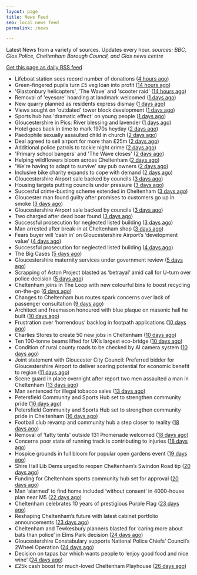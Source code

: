 ```yaml
---
layout: page
title: News Feed
seo: local news feed
permalink: /news

---
```


Latest News from a variety of sources. Updates every hour.
_sources: BBC, Glos Police, Cheltenham Borough Council, and Glos news centre_

[Get this page as daily RSS feed](/daily.rss)

<!-- news_marker starts -->
- Lifeboat station sees record number of donations ([4 hours ago](https://www.bbc.com/news/articles/cn81zed7x34o))
- Green-fingered pupils turn £5 veg loan into profit ([14 hours ago](https://www.bbc.com/news/articles/cj3rnep1lr2o))
- 'Glastonbury helicopters', 'The Wave' and 'scooter raid' ([14 hours ago](https://www.bbc.com/news/articles/cy8kek9m1y4o))
- Removal of 'eyesore' hoarding at landmark welcomed ([1 days ago](https://www.bbc.com/news/articles/cvg4qxpgzzyo))
- New quarry planned as residents express dismay ([1 days ago](https://www.bbc.com/news/articles/cx2l7x40e0jo))
- Views sought on 'outdated' tower block development ([1 days ago](https://www.bbc.com/news/articles/c78nj81ppe5o))
- Sports hub has 'dramatic effect' on young people ([1 days ago](https://www.bbc.com/news/articles/cvg8pxj550eo))
- Gloucestershire in Pics: River blessing and lavender ([1 days ago](https://www.bbc.com/news/articles/c2k158nynz5o))
- Hotel goes back in time to mark 1970s heyday ([2 days ago](https://www.bbc.com/news/articles/c335z6yzpmro))
- Paedophile sexually assaulted child in church ([2 days ago](https://www.bbc.com/news/articles/czxe4e2ppw2o))
- Deal agreed to sell airport for more than £25m ([2 days ago](https://www.bbc.com/news/articles/cdx5g5xqkv1o))
- Additional police patrols to tackle night crime ([2 days ago](https://www.bbc.com/news/articles/czjknk33xpxo))
- 'Primary school bangers' and 'The Wave closes' ([2 days ago](https://www.bbc.com/news/articles/cq53wwp5yldo))
- Helping wildflowers bloom across Cheltenham ([2 days ago](https://www.cheltenham.gov.uk/news/article/3025/helping_wildflowers_bloom_across_cheltenham))
- 'We're having to adapt to survive' say pub owners ([2 days ago](https://www.bbc.com/news/articles/c74z3yp3p0xo))
- Inclusive bike charity expands to cope with demand ([2 days ago](https://www.bbc.com/news/articles/ceq79pjzq3no))
- Gloucestershire Airport sale backed by councils ([3 days ago](https://gloucesternewscentre.co.uk/gloucestershire-airport-sale-backed-by-councils/))
- Housing targets putting councils under pressure ([3 days ago](https://www.bbc.com/news/articles/c3en9q19k03o))
- Succesful crime-busting scheme extended in Cheltenham ([3 days ago](https://gloucesternewscentre.co.uk/succesful-crime-busting-scheme-extended-in-cheltenham/))
- Gloucester man found guilty after promises to customers go up in smoke ([3 days ago](https://gloucesternewscentre.co.uk/gloucester-man-found-guilty-after-promises-to-customers-go-up-in-smoke/))
- Gloucestershire Airport sale backed by councils ([3 days ago](https://www.cheltenham.gov.uk/news/article/3024/gloucestershire_airport_sale_backed_by_councils))
- Two charged after dead boar found ([3 days ago](https://www.bbc.com/news/articles/cwykjzgjyrno))
- Successful prosecution for neglected listed building ([3 days ago](https://gloucesternewscentre.co.uk/successful-prosecution-for-neglected-listed-building/))
- Man arrested after break-in at Cheltenham shop ([3 days ago](https://gloucesternewscentre.co.uk/man-arrested-after-break-in-at-cheltenham-shop/))
- Fears buyer will ‘cash in’ on Gloucestershire Airport’s ‘development value’ ([4 days ago](https://gloucesternewscentre.co.uk/fears-buyer-will-cash-in-on-gloucestershire-airports-development-value/))
- Successful prosecution for neglected listed building ([4 days ago](https://www.cheltenham.gov.uk/news/article/3023/successful_prosecution_for_neglected_listed_building))
- The Big Cases ([5 days ago](https://www.bbc.co.uk/iplayer/episode/m001z7w2))
- Gloucestershire maternity services under government review ([5 days ago](https://www.bbc.co.uk/sounds/play/p0ll39jx))
- Scrapping of Aston Project blasted as ‘betrayal’ amid call for U-turn over police decision ([5 days ago](https://gloucesternewscentre.co.uk/scrapping-of-aston-project-blasted-as-betrayal-amid-call-for-u-turn-over-police-decision/))
- Cheltenham joins In The Loop with new colourful bins to boost recycling on-the-go ([6 days ago](https://www.cheltenham.gov.uk/news/article/3022/cheltenham_joins_in_the_loop_with_new_colourful_bins_to_boost_recycling_on-the-go))
- Changes to Cheltenham bus routes spark concerns over lack of passenger consultation ([9 days ago](https://gloucesternewscentre.co.uk/changes-to-cheltenham-bus-routes-spark-concerns-over-lack-of-passenger-consultation/))
- Architect and freemason honoured with blue plaque on masonic hall he built ([10 days ago](https://gloucesternewscentre.co.uk/architect-and-freemason-honoured-with-blue-plaque-on-masonic-hall-he-built/))
- Frustration over ‘horrendous’ backlog in footpath applications ([10 days ago](https://gloucesternewscentre.co.uk/frustration-over-horrendous-backlog-in-footpath-applications/))
- Charlies Stores to create 50 new jobs in Cheltenham ([10 days ago](https://gloucesternewscentre.co.uk/charlies-stores-to-create-50-new-jobs-in-cheltenham/))
- Ten 100-tonne beams lifted for UK’s largest eco-bridge ([10 days ago](https://www.bbc.co.uk/sounds/play/p0lk57bp))
- Condition of rural county roads to be checked by AI camera system ([10 days ago](https://gloucesternewscentre.co.uk/condition-of-rural-county-roads-to-be-checked-by-ai-camera-system/))
- Joint statement with Gloucester City Council: Preferred bidder for Gloucestershire Airport to deliver soaring potential for economic benefit to region ([11 days ago](https://www.cheltenham.gov.uk/news/article/3021/joint_statement_with_gloucester_city_council_preferred_bidder_for_gloucestershire_airport_to_deliver_soaring_potential_for_economic_benefit_to_region))
- Scene guard in place overnight after report two men assaulted a man in Cheltenham ([13 days ago](https://gloucesternewscentre.co.uk/scene-guard-in-place-overnight-after-report-two-men-assaulted-a-man-in-cheltenham/))
- Man sentenced for illegal tobacco sales ([13 days ago](https://gloucesternewscentre.co.uk/man-sentenced-for-illegal-tobacco-sales/))
- Petersfield Community and Sports Hub set to strengthen community pride ([16 days ago](https://gloucesternewscentre.co.uk/petersfield-community-and-sports-hub-set-to-strengthen-community-pride/))
- Petersfield Community and Sports Hub set to strengthen community pride in Cheltenham ([16 days ago](https://www.cheltenham.gov.uk/news/article/3020/petersfield_community_and_sports_hub_set_to_strengthen_community_pride_in_cheltenham))
- Football club revamp and community hub a step closer to reality ([18 days ago](https://gloucesternewscentre.co.uk/football-club-revamp-and-community-hub-a-step-closer-to-reality/))
- Removal of ‘tatty tents’ outside 131 Promenade welcomed ([18 days ago](https://gloucesternewscentre.co.uk/removal-of-tatty-tents-outside-131-promenade-welcomed/))
- Concerns poor state of running track is contributing to injuries ([18 days ago](https://gloucesternewscentre.co.uk/concerns-poor-state-of-running-track-is-contributing-to-injuries/))
- Hospice grounds in full bloom for popular open gardens event ([19 days ago](https://gloucesternewscentre.co.uk/hospice-grounds-in-full-bloom-for-popular-open-gardens-event/))
- Shire Hall Lib Dems urged to reopen Cheltenham’s Swindon Road tip ([20 days ago](https://gloucesternewscentre.co.uk/shire-hall-lib-dems-urged-to-reopen-cheltenhams-swindon-road-tip/))
- Funding for Cheltenham sports community hub set for approval ([20 days ago](https://gloucesternewscentre.co.uk/funding-for-cheltenham-sports-community-hub-set-for-approval/))
- Man ‘alarmed’ to find home included ‘without consent’ in 4000-house plan near M5 ([22 days ago](https://gloucesternewscentre.co.uk/man-alarmed-to-find-home-included-without-consent-in-4000-house-plan-near-m5/))
- Cheltenham celebrates 10 years of prestigious Purple Flag ([23 days ago](https://www.cheltenham.gov.uk/news/article/3019/cheltenham_celebrates_10_years_of_prestigious_purple_flag))
- Reshaping Cheltenham’s future with latest cabinet portfolio announcements ([23 days ago](https://www.cheltenham.gov.uk/news/article/3018/reshaping_cheltenhams_future_with_latest_cabinet_portfolio_announcements))
- Cheltenham and Tewkesbury planners blasted for ‘caring more about bats than police’ in Elms Park decision ([24 days ago](https://gloucesternewscentre.co.uk/cheltenham-and-tewkesbury-planners-blasted-for-caring-more-about-bats-than-police-in-elms-park-decision/))
- Gloucestershire Constabulary supports National Police Chiefs’ Council’s 2Wheel Operation ([24 days ago](https://gloucesternewscentre.co.uk/gloucestershire-constabulary-supports-national-police-chiefs-councils-2wheel-operation/))
- Decision on tapas bar which wants people to ‘enjoy good food and nice wine’ ([24 days ago](https://gloucesternewscentre.co.uk/decision-on-tapas-bar-which-wants-people-to-enjoy-good-food-and-nice-wine/))
- £25k cash boost for much-loved Cheltenham Playhouse ([26 days ago](https://www.cheltenham.gov.uk/news/article/3017/25k_cash_boost_for_much-loved_cheltenham_playhouse))

<!-- news_marker ends -->
